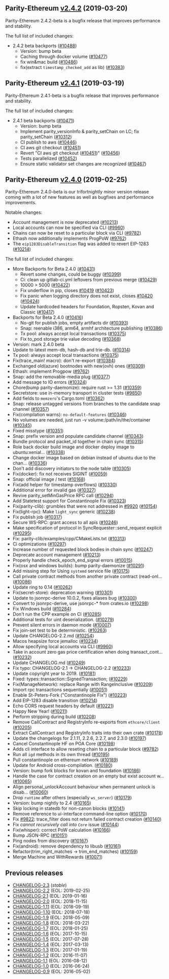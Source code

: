 ## Parity-Ethereum [v2.4.2](https://github.com/paritytech/parity-ethereum/releases/tag/v2.4.2) (2019-03-20)

Parity-Ethereum 2.4.2-beta is a bugfix release that improves performance and stability.

The full list of included changes:
- 2.4.2 beta backports ([#10488](https://github.com/paritytech/parity-ethereum/pull/10488))
  - Version: bump beta
  - Сaching through docker volume ([#10477](https://github.com/paritytech/parity-ethereum/pull/10477))
  - fix win&mac build ([#10486](https://github.com/paritytech/parity-ethereum/pull/10486))
  - fix(extract `timestamp_checked_add` as lib) ([#10383](https://github.com/paritytech/parity-ethereum/pull/10383))

## Parity-Ethereum [v2.4.1](https://github.com/paritytech/parity-ethereum/releases/tag/v2.4.1) (2019-03-19)

Parity-Ethereum 2.4.1-beta is a bugfix release that improves performance and stability.

The full list of included changes:
- 2.4.1 beta backports ([#10471](https://github.com/paritytech/parity-ethereum/pull/10471))
  - Version: bump beta
  - Implement parity_versionInfo & parity_setChain on LC; fix parity_setChain ([#10312](https://github.com/paritytech/parity-ethereum/pull/10312))
  - CI publish to aws ([#10446](https://github.com/paritytech/parity-ethereum/pull/10446))
  - CI aws git checkout ([#10451](https://github.com/paritytech/parity-ethereum/pull/10451))
  - Revert "CI aws git checkout ([#10451](https://github.com/paritytech/parity-ethereum/pull/10451))" ([#10456](https://github.com/paritytech/parity-ethereum/pull/10456))
  - Tests parallelized ([#10452](https://github.com/paritytech/parity-ethereum/pull/10452))
  - Ensure static validator set changes are recognized ([#10467](https://github.com/paritytech/parity-ethereum/pull/10467))

## Parity-Ethereum [v2.4.0](https://github.com/paritytech/parity-ethereum/releases/tag/v2.4.0) (2019-02-25)

Parity-Ethereum 2.4.0-beta is our trifortnightly minor version release coming with a lot of new features as well as bugfixes and performance improvements.

Notable changes:
- Account management is now deprecated ([#10213](https://github.com/paritytech/parity-ethereum/pull/10213))
- Local accounts can now be specified via CLI ([#9960](https://github.com/paritytech/parity-ethereum/pull/9960))
- Chains can now be reset to a particular block via CLI ([#9782](https://github.com/paritytech/parity-ethereum/pull/9782))
- Ethash now additionally implements ProgPoW ([#9762](https://github.com/paritytech/parity-ethereum/pull/9762))
- The `eip1283DisableTransition` flag was added to revert EIP-1283 ([#10214](https://github.com/paritytech/parity-ethereum/pull/10214))

The full list of included changes:
- More Backports for Beta 2.4.0 ([#10431](https://github.com/paritytech/parity-ethereum/pull/10431))
  - Revert some changes, could be buggy ([#10399](https://github.com/paritytech/parity-ethereum/pull/10399))
  - Ci: clean up gitlab-ci.yml leftovers from previous merge ([#10429](https://github.com/paritytech/parity-ethereum/pull/10429))
  - 10000 > 5000 ([#10422](https://github.com/paritytech/parity-ethereum/pull/10422))
  - Fix underflow in pip, closes [#10419](https://github.com/paritytech/parity-ethereum/pull/10419) ([#10423](https://github.com/paritytech/parity-ethereum/pull/10423))
  - Fix panic when logging directory does not exist, closes [#10420](https://github.com/paritytech/parity-ethereum/pull/10420) ([#10424](https://github.com/paritytech/parity-ethereum/pull/10424))
  - Update hardcoded headers for Foundation, Ropsten, Kovan and Classic ([#10417](https://github.com/paritytech/parity-ethereum/pull/10417))
- Backports for Beta 2.4.0 ([#10416](https://github.com/paritytech/parity-ethereum/pull/10416))
  - No-git for publish jobs, empty artifacts dir ([#10393](https://github.com/paritytech/parity-ethereum/pull/10393))
  - Snap: reenable i386, arm64, armhf architecture publishing ([#10386](https://github.com/paritytech/parity-ethereum/pull/10386))
  - Tx pool: always accept local transactions ([#10375](https://github.com/paritytech/parity-ethereum/pull/10375))
  - Fix to_pod storage trie value decoding ([#10368](https://github.com/paritytech/parity-ethereum/pull/10368))
- Version: mark 2.4.0 beta
- Update to latest mem-db, hash-db and trie-db. ([#10314](https://github.com/paritytech/parity-ethereum/pull/10314))
- Tx pool: always accept local transactions ([#10375](https://github.com/paritytech/parity-ethereum/pull/10375))
- Fix(trace_main! macro): don't re-export ([#10384](https://github.com/paritytech/parity-ethereum/pull/10384))
- Exchanged old(azure) bootnodes with new(ovh) ones ([#10309](https://github.com/paritytech/parity-ethereum/pull/10309))
- Ethash: implement Progpow ([#9762](https://github.com/paritytech/parity-ethereum/pull/9762))
- Snap: add the removable-media plug ([#10377](https://github.com/paritytech/parity-ethereum/pull/10377))
- Add message to IO errors ([#10324](https://github.com/paritytech/parity-ethereum/pull/10324))
- Chore(bump parity-daemonize): require rust >= 1.31 ([#10359](https://github.com/paritytech/parity-ethereum/pull/10359))
- Secretstore: use in-memory transport in cluster tests ([#9850](https://github.com/paritytech/parity-ethereum/pull/9850))
- Add fields to `memzero`'s Cargo.toml ([#10362](https://github.com/paritytech/parity-ethereum/pull/10362))
- Snap: release untagged versions from branches to the candidate snap channel ([#10357](https://github.com/paritytech/parity-ethereum/pull/10357))
- Fix(compilation warns): `no-default-features` ([#10346](https://github.com/paritytech/parity-ethereum/pull/10346))
- No volumes are needed, just run -v volume:/path/in/the/container ([#10345](https://github.com/paritytech/parity-ethereum/pull/10345))
- Fixed misstype ([#10351](https://github.com/paritytech/parity-ethereum/pull/10351))
- Snap: prefix version and populate candidate channel ([#10343](https://github.com/paritytech/parity-ethereum/pull/10343))
- Bundle protocol and packet_id together in chain sync ([#10315](https://github.com/paritytech/parity-ethereum/pull/10315))
- Role back docker build image and docker deploy image to ubuntu:xenial… ([#10338](https://github.com/paritytech/parity-ethereum/pull/10338))
- Change docker image based on debian instead of ubuntu due to the chan… ([#10336](https://github.com/paritytech/parity-ethereum/pull/10336))
- Don't add discovery initiators to the node table ([#10305](https://github.com/paritytech/parity-ethereum/pull/10305))
- Fix(docker): fix not receives SIGINT ([#10059](https://github.com/paritytech/parity-ethereum/pull/10059))
- Snap: official image / test ([#10168](https://github.com/paritytech/parity-ethereum/pull/10168))
- Fix(add helper for timestamp overflows) ([#10330](https://github.com/paritytech/parity-ethereum/pull/10330))
- Additional error for invalid gas ([#10327](https://github.com/paritytech/parity-ethereum/pull/10327))
- Revive parity_setMinGasPrice RPC call ([#10294](https://github.com/paritytech/parity-ethereum/pull/10294))
- Add Statetest support for Constantinople Fix ([#10323](https://github.com/paritytech/parity-ethereum/pull/10323))
- Fix(parity-clib): grumbles that were not addressed in [#9920](https://github.com/paritytech/parity-ethereum/pull/9920) ([#10154](https://github.com/paritytech/parity-ethereum/pull/10154))
- Fix(light-rpc): Make `light_sync` generic ([#10238](https://github.com/paritytech/parity-ethereum/pull/10238))
- Fix publish job ([#10317](https://github.com/paritytech/parity-ethereum/pull/10317))
- Secure WS-RPC: grant access to all apis ([#10246](https://github.com/paritytech/parity-ethereum/pull/10246))
- Make specification of protocol in SyncRequester::send_request explicit ([#10295](https://github.com/paritytech/parity-ethereum/pull/10295))
- Fix: parity-clib/examples/cpp/CMakeLists.txt ([#10313](https://github.com/paritytech/parity-ethereum/pull/10313))
- Ci optimizations ([#10297](https://github.com/paritytech/parity-ethereum/pull/10297))
- Increase number of requested block bodies in chain sync ([#10247](https://github.com/paritytech/parity-ethereum/pull/10247))
- Deprecate account management ([#10213](https://github.com/paritytech/parity-ethereum/pull/10213))
- Properly handle check_epoch_end_signal errors ([#10015](https://github.com/paritytech/parity-ethereum/pull/10015))
- Fix(osx and windows builds): bump parity-daemonize ([#10291](https://github.com/paritytech/parity-ethereum/pull/10291))
- Add missing step for Using `systemd` service file ([#10175](https://github.com/paritytech/parity-ethereum/pull/10175))
- Call private contract methods from another private contract (read-onl… ([#10086](https://github.com/paritytech/parity-ethereum/pull/10086))
- Update ring to 0.14 ([#10262](https://github.com/paritytech/parity-ethereum/pull/10262))
- Fix(secret-store): deprecation warning ([#10301](https://github.com/paritytech/parity-ethereum/pull/10301))
- Update to jsonrpc-derive 10.0.2, fixes aliases bug ([#10300](https://github.com/paritytech/parity-ethereum/pull/10300))
- Convert to jsonrpc-derive, use jsonrpc-* from crates.io ([#10298](https://github.com/paritytech/parity-ethereum/pull/10298))
- Fix Windows build ([#10284](https://github.com/paritytech/parity-ethereum/pull/10284))
- Don't run the CPP example on CI ([#10285](https://github.com/paritytech/parity-ethereum/pull/10285))
- Additional tests for uint deserialization. ([#10279](https://github.com/paritytech/parity-ethereum/pull/10279))
- Prevent silent errors in daemon mode ([#10007](https://github.com/paritytech/parity-ethereum/pull/10007))
- Fix join-set test to be deterministic. ([#10263](https://github.com/paritytech/parity-ethereum/pull/10263))
- Update CHANGELOG-2.2.md ([#10254](https://github.com/paritytech/parity-ethereum/pull/10254))
- Macos heapsize force jemalloc ([#10234](https://github.com/paritytech/parity-ethereum/pull/10234))
- Allow specifying local accounts via CLI ([#9960](https://github.com/paritytech/parity-ethereum/pull/9960))
- Take in account zero gas price certification when doing transact_cont… ([#10232](https://github.com/paritytech/parity-ethereum/pull/10232))
- Update CHANGELOG.md ([#10249](https://github.com/paritytech/parity-ethereum/pull/10249))
- Fix typo: CHANGELOG-2.1 -> CHANGELOG-2.2 ([#10233](https://github.com/paritytech/parity-ethereum/pull/10233))
- Update copyright year to 2019. ([#10181](https://github.com/paritytech/parity-ethereum/pull/10181))
- Fixed: types::transaction::SignedTransaction; ([#10229](https://github.com/paritytech/parity-ethereum/pull/10229))
- Fix(ManageNetwork): replace Range with RangeInclusive ([#10209](https://github.com/paritytech/parity-ethereum/pull/10209))
- Import rpc transactions sequentially ([#10051](https://github.com/paritytech/parity-ethereum/pull/10051))
- Enable St-Peters-Fork ("Constantinople Fix") ([#10223](https://github.com/paritytech/parity-ethereum/pull/10223))
- Add EIP-1283 disable transition ([#10214](https://github.com/paritytech/parity-ethereum/pull/10214))
- Echo CORS request headers by default ([#10221](https://github.com/paritytech/parity-ethereum/pull/10221))
- Happy New Year! ([#10211](https://github.com/paritytech/parity-ethereum/pull/10211))
- Perform stripping during build ([#10208](https://github.com/paritytech/parity-ethereum/pull/10208))
- Remove CallContract and RegistryInfo re-exports from `ethcore/client` ([#10205](https://github.com/paritytech/parity-ethereum/pull/10205))
- Extract CallContract and RegistryInfo traits into their own crate ([#10178](https://github.com/paritytech/parity-ethereum/pull/10178))
- Update the changelogs for 2.1.11, 2.2.6, 2.2.7, and 2.3.0 ([#10197](https://github.com/paritytech/parity-ethereum/pull/10197))
- Cancel Constantinople HF on POA Core ([#10198](https://github.com/paritytech/parity-ethereum/pull/10198))
- Adds cli interface to allow reseting chain to a particular block ([#9782](https://github.com/paritytech/parity-ethereum/pull/9782))
- Run all `igd` methods in its own thread ([#10195](https://github.com/paritytech/parity-ethereum/pull/10195))
- Pull constantinople on ethereum network ([#10189](https://github.com/paritytech/parity-ethereum/pull/10189))
- Update for Android cross-compilation. ([#10180](https://github.com/paritytech/parity-ethereum/pull/10180))
- Version: bump fork blocks for kovan and foundation ([#10186](https://github.com/paritytech/parity-ethereum/pull/10186))
- Handle the case for contract creation on an empty but exist account w… ([#10065](https://github.com/paritytech/parity-ethereum/pull/10065))
- Align personal_unlockAccount behaviour when permanent unlock is disab… ([#10060](https://github.com/paritytech/parity-ethereum/pull/10060))
- Drop `runtime` after others (especially `ws_server`) ([#10179](https://github.com/paritytech/parity-ethereum/pull/10179))
- Version: bump nightly to 2.4 ([#10165](https://github.com/paritytech/parity-ethereum/pull/10165))
- Skip locking in statedb for non-canon blocks ([#10141](https://github.com/paritytech/parity-ethereum/pull/10141))
- Remove reference to ui-interface command-line option ([#10170](https://github.com/paritytech/parity-ethereum/pull/10170))
- Fix [#9822](https://github.com/paritytech/parity-ethereum/pull/9822): trace_filter does not return failed contract creation ([#10140](https://github.com/paritytech/parity-ethereum/pull/10140))
- Fix _cannot recursively call into `Core`_ issue ([#10144](https://github.com/paritytech/parity-ethereum/pull/10144))
- Fix(whisper): correct PoW calculation ([#10166](https://github.com/paritytech/parity-ethereum/pull/10166))
- Bump JSON-RPC ([#10151](https://github.com/paritytech/parity-ethereum/pull/10151))
- Ping nodes from discovery ([#10167](https://github.com/paritytech/parity-ethereum/pull/10167))
- Fix(android): remove dependency to libusb ([#10161](https://github.com/paritytech/parity-ethereum/pull/10161))
- Refactor(trim_right_matches -> trim_end_matches) ([#10159](https://github.com/paritytech/parity-ethereum/pull/10159))
- Merge Machine and WithRewards ([#10071](https://github.com/paritytech/parity-ethereum/pull/10071))

## Previous releases

- [CHANGELOG-2.3](docs/CHANGELOG-2.3.md) (_stable_)
- [CHANGELOG-2.2](docs/CHANGELOG-2.2.md) (EOL: 2019-02-25)
- [CHANGELOG-2.1](docs/CHANGELOG-2.1.md) (EOL: 2019-01-16)
- [CHANGELOG-2.0](docs/CHANGELOG-2.0.md) (EOL: 2018-11-15)
- [CHANGELOG-1.11](docs/CHANGELOG-1.11.md) (EOL: 2018-09-19)
- [CHANGELOG-1.10](docs/CHANGELOG-1.10.md) (EOL: 2018-07-18)
- [CHANGELOG-1.9](docs/CHANGELOG-1.9.md) (EOL: 2018-05-09)
- [CHANGELOG-1.8](docs/CHANGELOG-1.8.md) (EOL: 2018-03-22)
- [CHANGELOG-1.7](docs/CHANGELOG-1.7.md) (EOL: 2018-01-25)
- [CHANGELOG-1.6](docs/CHANGELOG-1.6.md) (EOL: 2017-10-15)
- [CHANGELOG-1.5](docs/CHANGELOG-1.5.md) (EOL: 2017-07-28)
- [CHANGELOG-1.4](docs/CHANGELOG-1.4.md) (EOL: 2017-03-13)
- [CHANGELOG-1.3](docs/CHANGELOG-1.3.md) (EOL: 2017-01-19)
- [CHANGELOG-1.2](docs/CHANGELOG-1.2.md) (EOL: 2016-11-07)
- [CHANGELOG-1.1](docs/CHANGELOG-1.1.md) (EOL: 2016-08-12)
- [CHANGELOG-1.0](docs/CHANGELOG-1.0.md) (EOL: 2016-06-24)
- [CHANGELOG-0.9](docs/CHANGELOG-0.9.md) (EOL: 2016-05-02)
